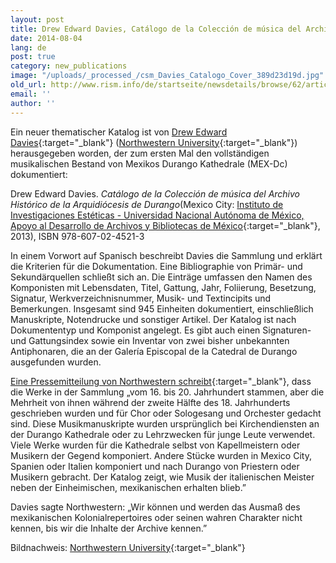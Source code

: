 ```yaml
---
layout: post
title: Drew Edward Davies, Catálogo de la Colección de música del Archivo Histórico de la Arquidiócesis de Durango
date: 2014-08-04
lang: de
post: true
category: new_publications
image: "/uploads/_processed_/csm_Davies_Catalogo_Cover_389d23d19d.jpg"
old_url: http://www.rism.info/de/startseite/newsdetails/browse/62/article/64/drew-edward-davies-catalogo-de-la-coleccion-de-musica-del-archivo-historico-de-la-arquidiocesi.html
email: ''
author: ''
---
```



Ein neuer thematischer Katalog ist von [Drew Edward Davies](http://www.drewedwarddavies.com/Publications.html){:target="_blank"} ([Northwestern University](http://www.music.northwestern.edu/faculty/profiles/drew-edward-davies.html){:target="_blank"}) herausgegeben worden, der zum ersten Mal den vollständigen musikalischen Bestand von Mexikos Durango Kathedrale (MEX-Dc) dokumentiert:

Drew Edward Davies. _Catálogo de la Colección de música del Archivo Histórico de la Arquidiócesis de Durango_(Mexico City: [Instituto de Investigaciones Estéticas - Universidad Nacional Autónoma de México, Apoyo al Desarrollo de Archivos y Bibliotecas de México](http://www.adabi.org.mx/content/Notas.jsfx?id=2311){:target="_blank"}, 2013), ISBN 978-607-02-4521-3

In einem Vorwort auf Spanisch beschreibt Davies die Sammlung und erklärt die Kriterien für die Dokumentation. Eine Bibliographie von Primär- und Sekundärquellen schließt sich an. Die Einträge umfassen den Namen des Komponisten mit Lebensdaten, Titel, Gattung, Jahr, Foliierung, Besetzung, Signatur, Werkverzeichnisnummer, Musik- und Textincipits und Bemerkungen. Insgesamt sind 945 Einheiten dokumentiert, einschließlich Manuskripte, Notendrucke und sonstiger Artikel. Der Katalog ist nach Dokumententyp und Komponist angelegt. Es gibt auch einen Signaturen- und Gattungsindex sowie ein Inventar von zwei bisher unbekannten Antiphonaren, die an der Galería Episcopal de la Catedral de Durango ausgefunden wurden.

[Eine Pressemitteilung von Northwestern schreibt](http://www.music.northwestern.edu/about/news/2014/drew-edward-davies-publishes-scholarly-catalog-of-18th-century-mexican-church-music.html){:target="_blank"}, dass die Werke in der Sammlung „vom 16. bis 20. Jahrhundert stammen, aber die Mehrheit von ihnen während der zweite Hälfte des 18. Jahrhunderts geschrieben wurden und für Chor oder Sologesang und Orchester gedacht sind. Diese Musikmanuskripte wurden ursprünglich bei Kirchendiensten an der Durango Kathedrale oder zu Lehrzwecken für junge Leute verwendet. Viele Werke wurden für die Kathedrale selbst von Kapellmeistern oder Musikern der Gegend komponiert. Andere Stücke wurden in Mexico City, Spanien oder Italien komponiert und nach Durango von Priestern oder Musikern gebracht. Der Katalog zeigt, wie Musik der italienischen Meister neben der Einheimischen, mexikanischen erhalten blieb.”

Davies sagte Northwestern: „Wir können und werden das Ausmaß des mexikanischen Kolonialrepertoires oder seinen wahren Charakter nicht kennen, bis wir die Inhalte der Archive kennen.”

Bildnachweis: [Northwestern University](http://www.music.northwestern.edu/about/news/2014/drew-edward-davies-publishes-scholarly-catalog-of-18th-century-mexican-church-music.html){:target="_blank"}


